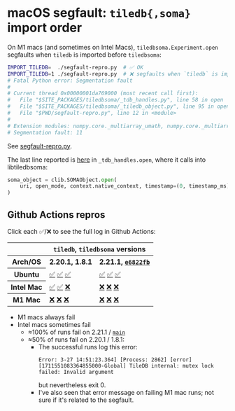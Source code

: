 # macOS segfault: `tiledb{,soma}` import order

On M1 macs (and sometimes on Intel Macs), `tiledbsoma.Experiment.open` segfaults when `tiledb` is imported before `tiledbsoma`:
```bash
IMPORT_TILEDB=  ./segfault-repro.py  # ✅ OK
IMPORT_TILEDB=1 ./segfault-repro.py  # ❌ segfaults when `tiledb` is imported before `tiledbsoma`
# Fatal Python error: Segmentation fault
#
# Current thread 0x00000001da769000 (most recent call first):
#   File "$SITE_PACKAGES/tiledbsoma/_tdb_handles.py", line 58 in open
#   File "$SITE_PACKAGES/tiledbsoma/_tiledb_object.py", line 95 in open
#   File "$PWD/segfault-repro.py", line 12 in <module>
#
# Extension modules: numpy.core._multiarray_umath, numpy.core._multiarray_tests, numpy.linalg._umath_linalg, numpy.fft._pocketfft_internal, numpy.random._common, numpy.random.bit_generator, numpy.random._bounded_integers, numpy.random._mt19937, numpy.random.mtrand, numpy.random._philox, numpy.random._pcg64, numpy.random._sfc64, numpy.random._generator, tiledb.libtiledb, pyarrow.lib, pyarrow._hdfsio, h5py._errors, h5py.defs, h5py._objects, h5py.h5, h5py.utils, h5py.h5t, h5py.h5s, h5py.h5ac, h5py.h5p, h5py.h5r, h5py._proxy, h5py._conv, h5py.h5z, h5py.h5a, h5py.h5d, h5py.h5ds, h5py.h5g, h5py.h5i, h5py.h5f, h5py.h5fd, h5py.h5pl, h5py.h5o, h5py.h5l, h5py._selector, pandas._libs.tslibs.ccalendar, pandas._libs.tslibs.np_datetime, pandas._libs.tslibs.dtypes, pandas._libs.tslibs.base, pandas._libs.tslibs.nattype, pandas._libs.tslibs.timezones, pandas._libs.tslibs.fields, pandas._libs.tslibs.timedeltas, pandas._libs.tslibs.tzconversion, pandas._libs.tslibs.timestamps, pandas._libs.properties, pandas._libs.tslibs.offsets, pandas._libs.tslibs.strptime, pandas._libs.tslibs.parsing, pandas._libs.tslibs.conversion, pandas._libs.tslibs.period, pandas._libs.tslibs.vectorized, pandas._libs.ops_dispatch, pandas._libs.missing, pandas._libs.hashtable, pandas._libs.algos, pandas._libs.interval, pandas._libs.lib, pyarrow._compute, pandas._libs.ops, pandas._libs.hashing, pandas._libs.arrays, pandas._libs.tslib, pandas._libs.sparse, pandas._libs.internals, pandas._libs.indexing, pandas._libs.index, pandas._libs.writers, pandas._libs.join, pandas._libs.window.aggregations, pandas._libs.window.indexers, pandas._libs.reshape, pandas._libs.groupby, pandas._libs.json, pandas._libs.parsers, pandas._libs.testing, scipy._lib._ccallback_c, scipy.sparse._sparsetools, _csparsetools, scipy.sparse._csparsetools, scipy.linalg._fblas, scipy.linalg._flapack, scipy.linalg.cython_lapack, scipy.linalg._cythonized_array_utils, scipy.linalg._solve_toeplitz, scipy.linalg._flinalg, scipy.linalg._decomp_lu_cython, scipy.linalg._matfuncs_sqrtm_triu, scipy.linalg.cython_blas, scipy.linalg._matfuncs_expm, scipy.linalg._decomp_update, scipy.sparse.linalg._dsolve._superlu, scipy.sparse.linalg._eigen.arpack._arpack, scipy.sparse.csgraph._tools, scipy.sparse.csgraph._shortest_path, scipy.sparse.csgraph._traversal, scipy.sparse.csgraph._min_spanning_tree, scipy.sparse.csgraph._flow, scipy.sparse.csgraph._matching, scipy.sparse.csgraph._reordering, numba.core.typeconv._typeconv, numba._helperlib, numba._dynfunc, numba._dispatcher, numba.core.runtime._nrt_python, numba.np.ufunc._internal, numba.experimental.jitclass._box (total: 112)
# Segmentation fault: 11
```

See [segfault-repro.py](segfault-repro.py).

The last line reported is [here](https://github.com/single-cell-data/TileDB-SOMA/blob/1.8.1/apis/python/src/tiledbsoma/_tdb_handles.py#L58) in `_tdb_handles.open`, where it calls into libtiledbsoma:
```python
soma_object = clib.SOMAObject.open(
    uri, open_mode, context.native_context, timestamp=(0, timestamp_ms)
)
```

## Github Actions repros

Click each ✅/❌ to see the full log in Github Actions:
<table>
  <tr>
    <th></th>
    <th colspan="2">
      <code>tiledb</code>,
      <code>tiledbsoma</code>
      versions
    </th>
  </tr>
  <tr>
    <th>Arch/OS</th>
    <th>2.20.1, 1.8.1</th>
    <th>2.21.1, <a href="https://github.com/single-cell-data/TileDB-SOMA/tree/e6822fb4f0a02256ceb487448bd0d13b073946c8"><code>e6822fb</code></a></th>
  </tr>
    <tr>
        <th>Ubuntu</th>
        <td>
          <a href="https://github.com/ryan-williams/tiledb-scratch/actions/runs/8457612701/job/23169976714">✅</a>
          <a href="https://github.com/ryan-williams/tiledb-scratch/actions/runs/8457612701/job/23170035198">✅</a>
          <a href="https://github.com/ryan-williams/tiledb-scratch/actions/runs/8457612701/job/23170201677">✅</a>
        </td>
        <td>
          <a href="https://github.com/ryan-williams/tiledb-scratch/actions/runs/8457048651/job/23168150126#step:9:20">✅</a>
          <a href="https://github.com/ryan-williams/tiledb-scratch/actions/runs/8457048651/job/23169324907">✅</a>
          <a href="https://github.com/ryan-williams/tiledb-scratch/actions/runs/8457048651/job/23170218569">✅</a>
        </td>
    </tr>
    <tr>
        <th>Intel Mac</th>
        <td>
          <a href="https://github.com/ryan-williams/tiledb-scratch/actions/runs/8457636565/job/23170045934#step:10:20">✅</a>
          <a href="https://github.com/ryan-williams/tiledb-scratch/actions/runs/8457636565/job/23170117058#step:10:15">✅</a>
          <a href="https://github.com/ryan-williams/tiledb-scratch/actions/runs/8457636565/job/23170199274#step:10:21">❌</a>
        </td>
        <td>
          <a href="https://github.com/ryan-williams/tiledb-scratch/actions/runs/8455805326/job/23164146330#step:9:23">❌</a>
          <a href="https://github.com/ryan-williams/tiledb-scratch/actions/runs/8455805326/job/23168162572#step:9:23">❌</a>
          <a href="https://github.com/ryan-williams/tiledb-scratch/actions/runs/8455805326/job/23170224565#step:9:21">❌</a>
        </td>
    </tr>
    <tr>
        <th>M1 Mac</th>
        <td>
          <a href="https://github.com/ryan-williams/tiledb-scratch/actions/runs/8457661549/job/23170125204#step:10:21">❌</a>
          <a href="https://github.com/ryan-williams/tiledb-scratch/actions/runs/8457661549/job/23170153485#step:10:21">❌</a>
          <a href="https://github.com/ryan-williams/tiledb-scratch/actions/runs/8457661549/job/23170208212#step:10:21">❌</a>
        </td>
        <td>
          <a href="https://github.com/ryan-williams/tiledb-scratch/actions/runs/8455811514/job/23164166618#step:9:23">❌</a>
          <a href="https://github.com/ryan-williams/tiledb-scratch/actions/runs/8455811514/job/23168981363#step:9:23">❌</a>
          <a href="https://github.com/ryan-williams/tiledb-scratch/actions/runs/8455811514/job/23170229995#step:9:21">❌</a>
        </td>
    </tr>
</table>

- M1 macs always fail
- Intel macs sometimes fail
  - ≈100% of runs fail on 2.21.1 / [`main`][`36d5b6`]
  - ≈50% of runs fail on 2.20.1 / 1.8.1:
    - The successful runs log this error:
      ```
      Error: 3-27 14:51:23.364] [Process: 2862] [error] [1711551083364855000-Global] TileDB internal: mutex lock failed: Invalid argument
      ```
      but nevertheless exit 0.
    - I've also seen that error message on failing M1 mac runs; not sure if it's related to the segfault.


[GHA mac M1 fail 3]: https://github.com/ryan-williams/tiledb-scratch/actions/runs/8454246138/job/23158822528#step:5:23
[GHA mac M1 fail 2]: https://github.com/ryan-williams/tiledb-scratch/actions/runs/8454148754/job/23158505366#step:5:23
[GHA mac M1 fail 1]: https://github.com/ryan-williams/tiledb-scratch/actions/runs/8453924156/job/23157762661#step:5:23
[GHA mac intel fail 1]: https://github.com/ryan-williams/tiledb-scratch/actions/runs/8453924156/job/23157762147#step:5:23
[GHA mac intel fail 2]: https://github.com/ryan-williams/tiledb-scratch/actions/runs/8454611098/job/23160052439#step:5:23
[GHA mac intel fail 3]: https://github.com/ryan-williams/tiledb-scratch/actions/runs/8454770494/job/23160897853#step:6:21
[GHA mac intel ok 1]: https://github.com/ryan-williams/tiledb-scratch/actions/runs/8453784557/job/23157281978#step:5:12
[GHA mac intel ok 2]: https://github.com/ryan-williams/tiledb-scratch/actions/runs/8453872832/job/23157599348#step:5:15
[GHA mac intel ok 3]: https://github.com/ryan-williams/tiledb-scratch/actions/runs/8454246138/job/23158821889#step:5:15
[GHA mac m1 fail versions]: https://github.com/ryan-williams/tiledb-scratch/actions/runs/8454768799/job/23160614518#step:5:11
[GHA mac intel fail versions]: https://github.com/ryan-williams/tiledb-scratch/actions/runs/8454770494/job/23160897853#step:5:11

[latest m1 fail]: https://github.com/ryan-williams/tiledb-scratch/actions/runs/8455811514/job/23164166618#step:9:23
[latest intel fail]: https://github.com/ryan-williams/tiledb-scratch/actions/runs/8455805326/job/23168162572#step:9:21
[latest ubuntu pass]: https://github.com/ryan-williams/tiledb-scratch/actions/runs/8457048651/job/23168150126#step:9:20
[`36d5b6`]: https://github.com/single-cell-data/TileDB-SOMA/tree/36d5b6e7e9657ba9d41e9f71c0b19d0468dc1f79
